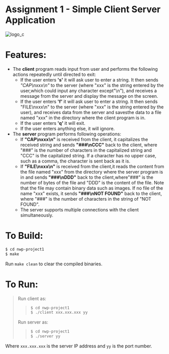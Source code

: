   # Assignment 1 - Simple Client Server Application

  ![logo_c ]
  # Features:
  - The **client** program reads input from user and performs the following actions repeatedly until directed to exit:
    - If the user enters **'s'** it will ask user to enter a string. It then sends *"CAP\nxxx\n"* to the server (where "xxx" is the string entered by the user,which could input any character except"\n"), and receives a message from the server and display the message on the screen.
    - If the user enters **'f'** it will ask user to enter a string. It then sends "FILE\nxxx\n" to the server (where "xxx" is the string entered by the user), and receives data from the server and savesthe data to a file named "xxx" in the directory where the client program is in.
    - If the user enters **'q'** it will exit.
    - If the user enters anything else, it will ignore.
  - The **server** program performs following operations:
    - If **"CAP\nxxx\n"** is received from the client, it capitalizes the received string and sends **"###\nCCC"** back to the client, where "###" is the number of characters in the capitalized string and "CCC" is the capitalized string. If a character has no upper case, such as a comma, the character is sent back as it is. 
    - If **"FILE\nxxx\n"** is received from the client,it reads the content from the file named "xxx" from the directory where the server program is in and sends **"###\nDDD"** back to the client,where"###" is the number of bytes of the file and "DDD" is the content of the file. Note that the file may contain binary data such as images. If no file of the name "xxx" exists, it sends **"###\nNOT FOUND"** back to the client, where "###" is the number of characters in the string of "NOT FOUND". 
    - The server supports multiple connections with the client simultaneously.

  # To Build:
  ``` sh
  $ cd nwp-project1
  $ make
  ```
  Run  ```make clean``` to clear the compiled binaries.
  # To Run:
  > Run client as:
  >>``` sh
  >>$ cd nwp-project1
  >>$ ./client xxx.xxx.xxx yy
  >>```
  > Run server as:
  >>``` sh
  >>$ cd nwp-project1
  >>$ ./server yy
  >>```

  Where ```xxx.xxx.xxx``` is the server IP address and ```yy``` is the port number. 

  [logo_c]: <https://seeklogo.com/images/C/c-programming-language-logo-9B32D017B1-seeklogo.com.png>
